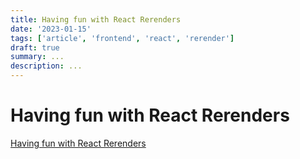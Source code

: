 ```yaml
---
title: Having fun with React Rerenders
date: '2023-01-15'
tags: ['article', 'frontend', 'react', 'rerender']
draft: true
summary: ...
description: ...
---
```


# Having fun with React Rerenders

[Having fun with React Rerenders](https://medium.com/swlh/having-fun-with-reacts-renderer-be15b39c4556)